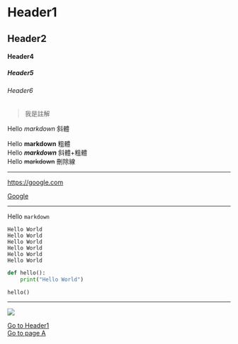 # Header1
## Header2
#### Header4
##### Header5
###### Header6 

> 我是註解

Hello *markdown*     斜體 

Hello **markdown**   粗體  
Hello ***markdown*** 斜體+粗體  
Hello ~~markdown~~   刪除線 

---

<https://google.com>

[Google](https://google.com)

---

Hello `markdown`

```
Hello World
Hello World
Hello World
Hello World
Hello World
Hello World
```

```python
def hello():
    print("Hello World")

hello()
```

---

![](./ntub.png)


[Go to Header1](#Header1)  
[Go to page A](./a.md)